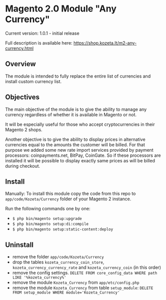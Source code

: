 Magento 2.0 Module "Any Currency"
====================


Current version: 1.0.1 - initial release


Full description is available here: https://shop.kozeta.lt/m2-any-currency.html


Overview
-----

The module is intended to fully replace the entire list of currencies and install custom currency list.


Objectives
-----
The main objective of the module is to give the ability to manage any currency regardless of whether it is available in Magento or not.

It will be especially useful for those who accept cryptocurrencies in their Magento 2 shops.

Another objective is to give the ability to display prices in alternative currencies equal to the amounts the customer will be billed.
For that purpose we added some new rate import services provided by payment processors: coinpayments.net, BitPay, CoinGate. 
So if these processors are installed it will be possible to display exactly same prices as will be billed during checkout.

 
Install
-----

Manually:
To install this module copy the code from this repo to `app/code/Kozeta/Currency` folder of your Magento 2 instance.


Run the following commands one by one:

- `$ php bin/magento setup:upgrade`
- `$ php bin/magento setup:di:compile`
- `$ php bin/magento setup:static-content:deploy`


Uninstall
--------

 - remove the folder `app/code/Kozeta/Currency`
 - drop the tables `kozeta_currency_coin_store`, `kozeta_currency_currency_rate` and `kozeta_currency_coin` (in this order)
 - remove the config settings.  `DELETE FROM core_config_data WHERE path LIKE '%kozeta_currency%'`
 - remove the module `Kozeta_Currency` from `app/etc/config.php`
 - remove the module `Kozeta_Currency` from table `setup_module`: `DELETE FROM setup_module WHERE module='Kozeta_Currency'`

